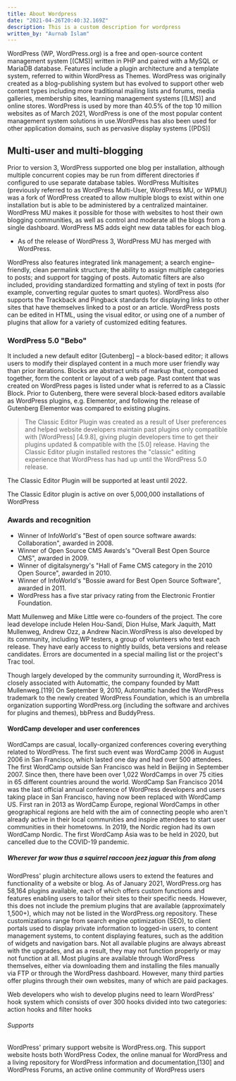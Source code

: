 ```yaml
---
title: About Wordpress
date: "2021-04-26T20:40:32.169Z"
description: This is a custom description for wordpress
written_by: "Aurnab Islam"
---
```


WordPress (WP, WordPress.org) is a free and open-source content management system
[(CMS)] written in PHP and paired with a MySQL or MariaDB database. Features include
a plugin architecture and a template system, referred to within WordPress as Themes.
WordPress was originally created as a blog-publishing system but has evolved to
support other web content types including more traditional mailing lists and forums,
media galleries, membership sites, learning management systems [(LMS)] and online 
stores. WordPress is used by more than 40.5% of the top 10 million websites as of 
March 2021, WordPress is one of the most popular content management system solutions
in use.WordPress has also been used for other application domains, such as pervasive 
display systems [(PDS)]

## Multi-user and multi-blogging

Prior to version 3, WordPress supported one blog per installation, although multiple
concurrent copies may be run from different directories if configured to use separate 
database tables. WordPress Multisites (previously referred to as WordPress Multi-User, 
WordPress MU, or WPMU) was a fork of WordPress created to allow multiple blogs to 
exist within one installation but is able to be administered by a centralized maintainer. 
WordPress MU makes it possible for those with websites to host their own blogging communities, 
as well as control and moderate all the blogs from a single dashboard. WordPress MS 
adds eight new data tables for each blog.

- As of the release of WordPress 3, WordPress MU has merged with WordPress.

WordPress also features integrated link management; a search engine–friendly, clean 
permalink structure; the ability to assign multiple categories to posts; and support 
for tagging of posts. Automatic filters are also included, providing standardized 
formatting and styling of text in posts (for example, converting regular quotes to 
smart quotes). WordPress also supports the Trackback and Pingback standards for displaying
links to other sites that have themselves linked to a post or an article. WordPress posts 
can be edited in HTML, using the visual editor, or using one of a number of plugins 
that allow for a variety of customized editing features.

### WordPress 5.0 "Bebo"

It included a new default editor [Gutenberg] – a block-based editor; it allows users
to modify their displayed content in a much more user friendly way than prior iterations. 
Blocks are abstract units of markup that, composed together, form the content or layout 
of a web page. Past content that was created on WordPress pages is listed under what is 
referred to as a Classic Block. Prior to Gutenberg, there were several block-based 
editors available as WordPress plugins, e.g. Elementor, and following the release of 
Gutenberg Elementor was compared to existing plugins.

> The Classic Editor Plugin was created as a result of User preferences
>  and helped website developers maintain past plugins only compatible with [WordPress] [4.9.8], 
   giving plugin developers time to get their plugins updated & compatible with the [5.0] release.
> Having the Classic Editor plugin installed restores the "classic" editing experience that 
  WordPress has had up until the WordPress 5.0 release. 

 The Classic Editor Plugin will be supported at least until 2022.

The Classic Editor plugin is active on over 5,000,000 installations of WordPress

### Awards and recognition


- Winner of InfoWorld's "Best of open source software awards: Collaboration", awarded in 2008.
- Winner of Open Source CMS Awards's "Overall Best Open Source CMS", awarded in 2009.
- Winner of digitalsynergy's "Hall of Fame CMS category in the 2010 Open Source", awarded in 2010.
- Winner of InfoWorld's "Bossie award for Best Open Source Software", awarded in 2011.
- WordPress has a five star privacy rating from the Electronic Frontier Foundation.

Matt Mullenweg and Mike Little were co-founders of the project. The core lead develope
include Helen Hou-Sandí, Dion Hulse, Mark Jaquith, Matt Mullenweg, Andrew Ozz, a
Andrew Nacin.WordPress is also developed by its community, including WP testers, a 
group of volunteers who test each release. They have early access to nightly builds, 
beta versions and release candidates. Errors are documented in a special mailing list 
or the project's Trac tool.

Though largely developed by the community surrounding it, WordPress is closely associated 
with Automattic, the company founded by Matt Mullenweg.[119] On September 9, 2010, Automattic 
handed the WordPress trademark to the newly created WordPress Foundation, which is an umbrella 
organization supporting WordPress.org (including the software and archives for plugins and themes), 
bbPress and BuddyPress.

#### WordCamp developer and user conferences

WordCamps are casual, locally-organized conferences covering everything related 
to WordPress. The first such event was WordCamp 2006 in August 2006 in San 
Francisco, which lasted one day and had over 500 attendees. The first 
WordCamp outside San Francisco was held in Beijing in September 2007. Since 
then, there have been over 1,022 WordCamps in over 75 cities in 65 different countries
around the world. WordCamp San Francisco 2014 was the last official annual 
conference of WordPress developers and users taking place in San Francisco, having 
now been replaced with WordCamp US. First ran in 2013 as WordCamp Europe, 
regional WordCamps in other geographical regions are held with the aim of connecting 
people who aren't already active in their local communities and inspire attendees 
to start user communities in their hometowns. In 2019, the Nordic region had 
its own WordCamp Nordic. The first WordCamp Asia was to be held in 2020, 
but cancelled due to the COVID-19 pandemic.

##### Wherever far wow thus a squirrel raccoon jeez jaguar this from along

WordPress' plugin architecture allows users to extend the features and functionality
of a website or blog. As of January 2021, WordPress.org has 58,164 plugins available,
each of which offers custom functions and features enabling users to tailor their 
sites to their specific needs. However, this does not include the premium plugins 
that are available (approximately 1,500+), which may not be listed in the WordPress.org 
repository. These customizations range from search engine optimization (SEO), to client 
portals used to display private information to logged-in users, to content management 
systems, to content displaying features, such as the addition of widgets and navigation 
bars. Not all available plugins are always abreast with the upgrades, and as a result, 
they may not function properly or may not function at all. Most plugins are available 
through WordPress themselves, either via downloading them and installing the files 
manually via FTP or through the WordPress dashboard. However, many third parties offer 
plugins through their own websites, many of which are paid packages.

Web developers who wish to develop plugins need to learn WordPress' hook system which consists 
of over 300 hooks divided into two categories: action hooks and filter hooks

###### Supports


WordPress' primary support website is WordPress.org. This support website hosts 
both WordPress Codex, the online manual for WordPress and a living repository for 
WordPress information and documentation,[130] and WordPress Forums, an active online 
community of WordPress users